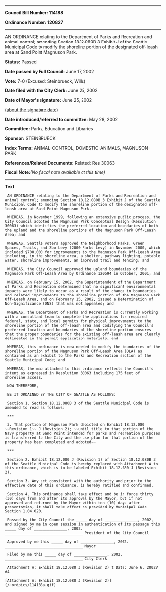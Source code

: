 

********

**Council Bill Number: 114188**
   
**Ordinance Number: 120827**
********

 AN ORDINANCE relating to the Department of Parks and Recreation and animal control; amending Section 18.12.080B 3 Exhibit J of the Seattle Municipal Code to modify the shoreline portion of the designated off-leash area at Sand Point Magnuson Park.

**Status:** Passed
   
**Date passed by Full Council:** June 17, 2002
   
**Vote:** 7-0 (Excused: Steinbrueck, Wills)
   
**Date filed with the City Clerk:** June 25, 2002
   
**Date of Mayor's signature:** June 25, 2002
   
[(about the signature date)](/~public/approvaldate.htm)
   
   
   
**Date introduced/referred to committee:** May 28, 2002
   
**Committee:** Parks, Education and Libraries
   
**Sponsor:** STEINBRUECK
   
   
**Index Terms:** ANIMAL-CONTROL, DOMESTIC-ANIMALS, MAGNUSON-PARK

**References/Related Documents:** Related: Res 30063

**Fiscal Note:**_(No fiscal note available at this time)_

********

**Text**
   
```
 AN ORDINANCE relating to the Department of Parks and Recreation and animal control; amending Section 18.12.080B 3 Exhibit J of the Seattle Municipal Code to modify the shoreline portion of the designated off- leash area at Sand Point Magnuson Park.

 WHEREAS, in November 1999, following an extensive public process, the City Council adopted the Magnuson Park Conceptual Design (Resolution 30063) which identifies the preferred location and boundaries of both the upland and the shoreline portions of the Magnuson Park Off-Leash Area; and

 WHEREAS, Seattle voters approved the Neighborhood Parks, Green Spaces, Trails, and Zoo Levy (2000 Parks Levy) in November 2000, which included $700,000 for improvements to the Magnuson Park Off-Leash Area including, in the shoreline area, a shelter, pathway lighting, potable water, shoreline improvements, an improved trail and fencing; and

 WHEREAS, the City Council approved the upland boundaries of the Magnuson Park Off-Leash Area by Ordinance 120594 in October, 2001; and

 WHEREAS, on February 15, 2002, the Superintendent of the Department of Parks and Recreation determined that no significant environmental impacts were likely to occur as a result of the change in boundaries and related improvements to the shoreline portion of the Magnuson Park Off-Leash Area, and on February 15, 2002, issued a Determination of Non-Significance (DNS) that was not appealed; and

 WHEREAS, the Department of Parks and Recreation is currently working with a consultant team to complete the applications for required federal, state, and local permits for physical improvements to the shoreline portion of the off-leash area and codifying the Council's preferred location and boundaries of the shoreline portion ensures that the proper boundaries for the existing off-leash area are clearly delineated in the permit application materials; and

 WHEREAS, this ordinance is now needed to modify the boundaries of the shoreline portion of the Magnuson Park Off-Leash Area (OLA) as contained as an exhibit to the Parks and Recreation section of the Seattle Municipal Code; and

 WHEREAS, the map attached to this ordinance reflects the Council's intent as expressed in Resolution 30063 including 175 feet of shoreline access.

 NOW THEREFORE,

 BE IT ORDAINED BY THE CITY OF SEATTLE AS FOLLOWS:

 Section 1. Section 18.12.080B 3 of the Seattle Municipal Code is amended to read as follows:

 ***

 3. That portion of Magnuson Park depicted on Exhibit 18.12.080 ~~Revision 1~~ J (Revision 2); ~~until title to that portion of the Navy property at Sand Point intended for parks and recreation purposes is transferred to the City and the use plan for that portion of the property has been completed and adopted~~

 ***

 Section 2. Exhibit 18.12.080 J (Revision 1) of Section 18.12.080B 3 of the Seattle Municipal Code is hereby replaced with Attachment A to this ordinance, which is to be labeled Exhibit 18.12.080 J (Revision 2).

 Section 3. Any act consistent with the authority and prior to the effective date of this ordinance, is hereby ratified and confirmed.

 Section 4. This ordinance shall take effect and be in force thirty (30) days from and after its approval by the Mayor, but if not approved and returned by the Mayor within ten (10) days after presentation, it shall take effect as provided by Municipal Code Section 1.04.020.

 Passed by the City Council the _____ day of _______________, 2002, and signed by me in open session in authentication of its passage this _____ day of _______________, 2002. ___________________________________ President of the City Council

 Approved by me this _____ day of _______________, 2002. ___________________________________ Mayor

 Filed by me this _____ day of _______________, 2002. ___________________________________ City Clerk

 Attachment A: Exhibit 18.12.080 J (Revision 2) t Date: June 6, 2002V #4

[Attachment A: Exhibit 18.12.080 J (Revision 2)](/~ordpics/114188a.gif)

```
